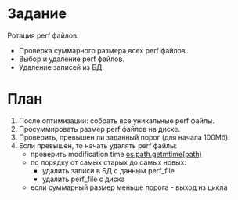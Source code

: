 # Задание
Ротация perf файлов: 
- Проверка суммарного размера всех perf файлов. 
- Выбор и удаление perf файлов. 
- Удаление записей из БД.

# План
1. После оптимизации: собрать все уникальные perf файлы.
2. Просуммировать размер perf файлов на диске.
3. Проверить, превышен ли заданный порог (для начала 100Мб).
4. Если превышен, то начать удалять perf файлы:
   - проверить modification time [os.path.getmtime(path)](https://docs.python.org/3/library/os.path.html#os.path.getmtime)
   - по порядку от самых старых до самых новых:
      - удалить записи в БД с данным perf_file
      - удалить perf_file с диска
   - если суммарный размер меньше порога - выход из цикла
